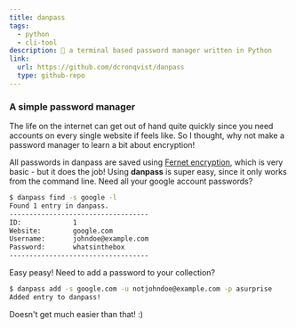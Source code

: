 ```yaml
---
title: danpass
tags:
  - python
  - cli-tool
description: 🔑 a terminal based password manager written in Python
link:
  url: https://github.com/dcronqvist/danpass
  type: github-repo
---
```

### A simple password manager

The life on the internet can get out of hand quite quickly since you need accounts on every single website if feels like. So I thought, why not make a password manager to learn a bit about encryption! 

All passwords in danpass are saved using [Fernet encryption](https://cryptography.io/en/latest/fernet/), which is very basic - but it does the job! Using **danpass** is super easy, since it only works from the command line. Need all your google account passwords?

```bash
$ danpass find -s google -l
Found 1 entry in danpass.
-----------------------------------
ID:             1
Website:        google.com
Username:       johndoe@example.com
Password:       whatsinthebox
-----------------------------------
```

Easy peasy! Need to add a password to your collection?

```bash
$ danpass add -s google.com -u notjohndoe@example.com -p asurprise
Added entry to danpass!
```

Doesn't get much easier than that! :)



